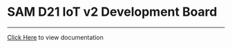# SAM D21 IoT v2 Development Board

-----

[Click Here](https://onlinedocs.microchip.com/v2/keyword-lookup?keyword=SAM_D21_IOT_V2_DEVELOPMENT_BOARD&redirect=true) to view documentation


